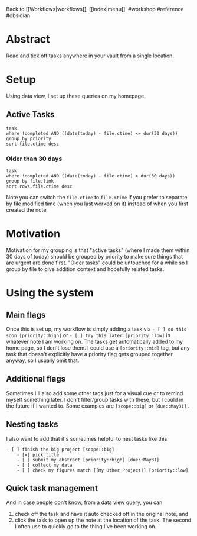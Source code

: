 Back to [[Workflows|workflows]], [[index|menu]].
#workshop #reference #obsidian 
# Abstract
Read and tick off tasks anywhere in your vault from a single location.
# Setup
Using data view, I set up these queries on my homepage.

## Active Tasks
```dataview
task
where !completed AND ((date(today) - file.ctime) <= dur(30 days))
group by priority
sort file.ctime desc
```
### Older than 30 days
```dataview
task
where !completed AND ((date(today) - file.ctime) > dur(30 days))
group by file.link
sort rows.file.ctime desc
```

Note you can switch the `file.ctime` to `file.mtime` if you prefer to separate by file modified time (when you last worked on it) instead of when you first created the note.
# Motivation
Motivation for my grouping is that "active tasks" (where I made them within 30 days of today) should be grouped by priority to make sure things that are urgent are done first. "Older tasks" could be untouched for a while so I group by file to give addition context and hopefully related tasks.

# Using the system
## Main flags
Once this is set up, my workflow is simply adding a task via `- [ ] do this soon [priority::high]` or `- [ ] try this later [priority::low]` in whatever note I am working on. The tasks get automatically added to my home page, so I don't lose them. I could use a `[priority::mid]` tag, but any task that doesn't explicitly have a priority flag gets grouped together anyway, so I usually omit that.

## Additional flags
Sometimes I'll also add some other tags just for a visual cue or to remind myself something later. I don't filter/group tasks with these, but I could in the future if I wanted to. Some examples are `[scope::big]` or `[due::May31]` .

## Nesting tasks
I also want to add that it's sometimes helpful to nest tasks like this  

```
- [ ] finish the big project [scope::big]
    - [x] pick title
    - [ ] submit my abstract [priority::high] [due::May31]
    - [ ] collect my data
    - [ ] check my figures match [[My Other Project]] [priority::low]
```

## Quick task management
And in case people don't know, from a data view query, you can
1) check off the task and have it auto checked off in the original note, and
2) click the task to open up the note at the location of the task.
The second I often use to quickly go to the thing I've been working on.
